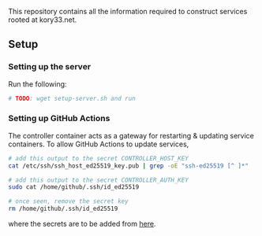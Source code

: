 This repository contains all the information required to construct services rooted at kory33.net.

## Setup

### Setting up the server

Run the following:

```bash
# TODO: wget setup-server.sh and run
```

### Setting up GitHub Actions

The controller container acts as a gateway for restarting & updating service containers. To allow GitHub Actions to update services, 

```bash
# add this output to the secret CONTROLLER_HOST_KEY
cat /etc/ssh/ssh_host_ed25519_key.pub | grep -oE "ssh-ed25519 [^ ]*"

# add this output to the secret CONTROLLER_AUTH_KEY
sudo cat /home/github/.ssh/id_ed25519

# once seen, remove the secret key
rm /home/github/.ssh/id_ed25519
```

where the secrets are to be added from [here](https://github.com/kory33/oracle-cloud-gp-servers/settings/secrets/actions/new).

